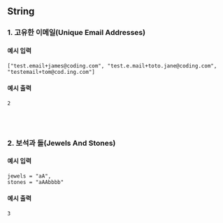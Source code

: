 ## String

### 1. 고유한 이메일(Unique Email Addresses)

#### 예시 입력
```
["test.email+james@coding.com", "test.e.mail+toto.jane@coding.com", "testemail+tom@cod.ing.com"]
```

#### 예시 출력
```
2
```

<br/><br/>

### 2. 보석과 돌(Jewels And Stones)

#### 예시 입력
```
jewels = "aA",
stones = "aAAbbbb" 
```

#### 예시 출력
```
3
```

<br/><br/>